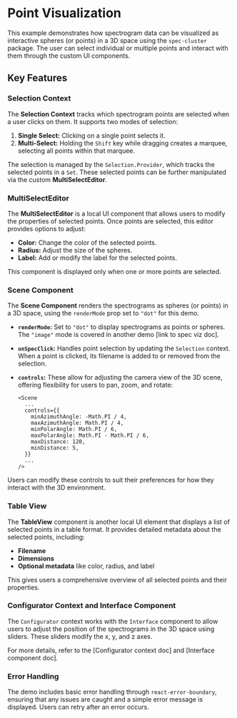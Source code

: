 # Point Visualization

This example demonstrates how spectrogram data can be visualized as interactive spheres (or points) in a 3D space using the `spec-cluster` package. The user can select individual or multiple points and interact with them through the custom UI components.

## Key Features

### Selection Context

The **Selection Context** tracks which spectrogram points are selected when a user clicks on them. It supports two modes of selection:

1. **Single Select:** Clicking on a single point selects it.
2. **Multi-Select:** Holding the `Shift` key while dragging creates a marquee, selecting all points within that marquee.

The selection is managed by the `Selection.Provider`, which tracks the selected points in a `Set`. These selected points can be further manipulated via the custom **MultiSelectEditor**.

### MultiSelectEditor

The **MultiSelectEditor** is a local UI component that allows users to modify the properties of selected points. Once points are selected, this editor provides options to adjust:

- **Color:** Change the color of the selected points.
- **Radius:** Adjust the size of the spheres.
- **Label:** Add or modify the label for the selected points.

This component is displayed only when one or more points are selected.

### Scene Component

The **Scene Component** renders the spectrograms as spheres (or points) in a 3D space, using the `renderMode` prop set to `"dot"` for this demo.

- **`renderMode`:** Set to `"dot"` to display spectrograms as points or spheres. The `"image"` mode is covered in another demo [link to spec viz doc].
- **`onSpecClick`:** Handles point selection by updating the `Selection` context. When a point is clicked, its filename is added to or removed from the selection.
  
- **`controls`:** These allow for adjusting the camera view of the 3D scene, offering flexibility for users to pan, zoom, and rotate:

  ```tsx
  <Scene
    ...
    controls={{
      minAzimuthAngle: -Math.PI / 4,
      maxAzimuthAngle: Math.PI / 4,
      minPolarAngle: Math.PI / 6,
      maxPolarAngle: Math.PI - Math.PI / 6,
      maxDistance: 120,
      minDistance: 5,
    }}
    ...
  />
  ```

Users can modify these controls to suit their preferences for how they interact with the 3D environment.

### Table View

The **TableView** component is another local UI element that displays a list of selected points in a table format. It provides detailed metadata about the selected points, including:

- **Filename**
- **Dimensions**
- **Optional metadata** like color, radius, and label

This gives users a comprehensive overview of all selected points and their properties.

### Configurator Context and Interface Component

The `Configurator` context works with the `Interface` component to allow users to adjust the position of the spectrograms in the 3D space using sliders. These sliders modify the x, y, and z axes.

For more details, refer to the [Configurator context doc] and [Interface component doc].

### Error Handling

The demo includes basic error handling through `react-error-boundary`, ensuring that any issues are caught and a simple error message is displayed. Users can retry after an error occurs.
